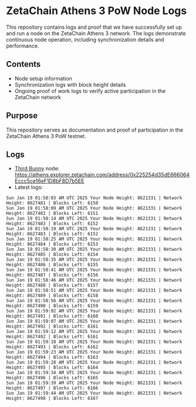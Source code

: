 # ZetaChain Athens 3 PoW Node Logs
This repository contains logs and proof that we have successfully set up and run a node on the ZetaChain Athens 3 network. The logs demonstrate continuous node operation, including synchronization details and performance.

## Contents
- Node setup information
- Synchronization logs with block height details
- Ongoing proof of work logs to verify active participation in the ZetaChain network

## Purpose
This repository serves as documentation and proof of participation in the ZetaChain Athens 3 PoW testnet.

## Logs

- [Third Bunny](https://thirdbunny.xyz/) node: https://athens.explorer.zetachain.com/address/0x225254d35dE666064Eccc5ce16eF1D8bF8D7b5EE
- Latest logs:
```
Sun Jan 19 01:58:03 AM UTC 2025 Your Node Height: 8621331 | Network Height: 8627481 | Blocks Left: 6150
Sun Jan 19 01:58:09 AM UTC 2025 Your Node Height: 8621331 | Network Height: 8627482 | Blocks Left: 6151
Sun Jan 19 01:58:14 AM UTC 2025 Your Node Height: 8621331 | Network Height: 8627483 | Blocks Left: 6152
Sun Jan 19 01:58:19 AM UTC 2025 Your Node Height: 8621331 | Network Height: 8627483 | Blocks Left: 6152
Sun Jan 19 01:58:25 AM UTC 2025 Your Node Height: 8621331 | Network Height: 8627484 | Blocks Left: 6153
Sun Jan 19 01:58:30 AM UTC 2025 Your Node Height: 8621331 | Network Height: 8627485 | Blocks Left: 6154
Sun Jan 19 01:58:35 AM UTC 2025 Your Node Height: 8621331 | Network Height: 8627486 | Blocks Left: 6155
Sun Jan 19 01:58:41 AM UTC 2025 Your Node Height: 8621331 | Network Height: 8627487 | Blocks Left: 6156
Sun Jan 19 01:58:46 AM UTC 2025 Your Node Height: 8621331 | Network Height: 8627488 | Blocks Left: 6157
Sun Jan 19 01:58:51 AM UTC 2025 Your Node Height: 8621331 | Network Height: 8627489 | Blocks Left: 6158
Sun Jan 19 01:58:56 AM UTC 2025 Your Node Height: 8621331 | Network Height: 8627490 | Blocks Left: 6159
Sun Jan 19 01:59:02 AM UTC 2025 Your Node Height: 8621331 | Network Height: 8627491 | Blocks Left: 6160
Sun Jan 19 01:59:07 AM UTC 2025 Your Node Height: 8621331 | Network Height: 8627492 | Blocks Left: 6161
Sun Jan 19 01:59:12 AM UTC 2025 Your Node Height: 8621331 | Network Height: 8627492 | Blocks Left: 6161
Sun Jan 19 01:59:18 AM UTC 2025 Your Node Height: 8621331 | Network Height: 8627493 | Blocks Left: 6162
Sun Jan 19 01:59:23 AM UTC 2025 Your Node Height: 8621331 | Network Height: 8627494 | Blocks Left: 6163
Sun Jan 19 01:59:28 AM UTC 2025 Your Node Height: 8621331 | Network Height: 8627495 | Blocks Left: 6164
Sun Jan 19 01:59:34 AM UTC 2025 Your Node Height: 8621331 | Network Height: 8627496 | Blocks Left: 6165
Sun Jan 19 01:59:39 AM UTC 2025 Your Node Height: 8621331 | Network Height: 8627497 | Blocks Left: 6166
Sun Jan 19 01:59:44 AM UTC 2025 Your Node Height: 8621331 | Network Height: 8627498 | Blocks Left: 6167
```
